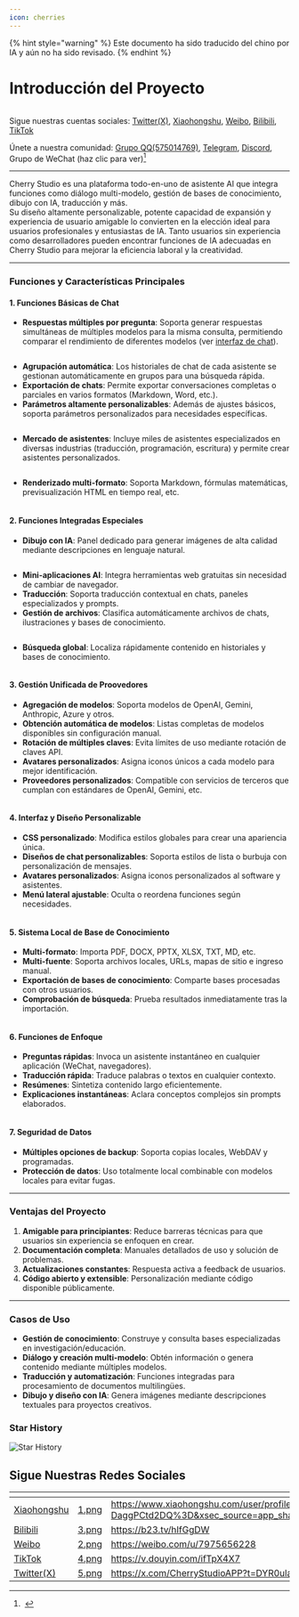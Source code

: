 ```yaml
---
icon: cherries
---
```


{% hint style="warning" %}
Este documento ha sido traducido del chino por IA y aún no ha sido revisado.
{% endhint %}

# Introducción del Proyecto

<figure><img src=".gitbook/assets/docs-readme-banner1.png" alt=""><figcaption></figcaption></figure>

Sigue nuestras cuentas sociales: [Twitter(X)](https://x.com/CherryStudioAPP), [Xiaohongshu](https://www.xiaohongshu.com/user/profile/662b6853000000000b031d9a), [Weibo](https://weibo.com/u/7975656228), [Bilibili](https://space.bilibili.com/3546657515898892), [TikTok](https://www.douyin.com/user/MS4wLjABAAAAmw9A54m5J0hHVMQY5eGrVJ-EHDoOS0hgJ6M1F9MN2Tn2V163A0xrC4_KVzfmQSxC)

Únete a nuestra comunidad: [Grupo QQ(575014769)](https://qm.qq.com/q/lo0D4qVZKi), [Telegram](https://t.me/CherryStudioAI), [Discord](https://discord.gg/wez8HtpxqQ), Grupo de WeChat (haz clic para ver)[^1]

***

Cherry Studio es una plataforma todo-en-uno de asistente AI que integra funciones como diálogo multi-modelo, gestión de bases de conocimiento, dibujo con IA, traducción y más.  
Su diseño altamente personalizable, potente capacidad de expansión y experiencia de usuario amigable lo convierten en la elección ideal para usuarios profesionales y entusiastas de IA. Tanto usuarios sin experiencia como desarrolladores pueden encontrar funciones de IA adecuadas en Cherry Studio para mejorar la eficiencia laboral y la creatividad.

***

### **Funciones y Características Principales**

#### **1. Funciones Básicas de Chat**

* **Respuestas múltiples por pregunta**: Soporta generar respuestas simultáneas de múltiples modelos para la misma consulta, permitiendo comparar el rendimiento de diferentes modelos (ver [interfaz de chat](cherrystudio/preview/chat.md)).

<figure><img src=".gitbook/assets/docs-readme-1 (1).png" alt=""><figcaption></figcaption></figure>

* **Agrupación automática**: Los historiales de chat de cada asistente se gestionan automáticamente en grupos para una búsqueda rápida.
* **Exportación de chats**: Permite exportar conversaciones completas o parciales en varios formatos (Markdown, Word, etc.).
* **Parámetros altamente personalizables**: Además de ajustes básicos, soporta parámetros personalizados para necesidades específicas.

<figure><img src=".gitbook/assets/docs-readme-2 (2).png" alt=""><figcaption></figcaption></figure>

* **Mercado de asistentes**: Incluye miles de asistentes especializados en diversas industrias (traducción, programación, escritura) y permite crear asistentes personalizados.

<figure><img src=".gitbook/assets/docs-readme-4.png" alt=""><figcaption></figcaption></figure>

* **Renderizado multi-formato**: Soporta Markdown, fórmulas matemáticas, previsualización HTML en tiempo real, etc.

<figure><img src=".gitbook/assets/docs-readme-3 (1).png" alt=""><figcaption></figcaption></figure>

#### **2. Funciones Integradas Especiales**

* **Dibujo con IA**: Panel dedicado para generar imágenes de alta calidad mediante descripciones en lenguaje natural.

<figure><img src=".gitbook/assets/docs-readme-5.png" alt=""><figcaption></figcaption></figure>

* **Mini-aplicaciones AI**: Integra herramientas web gratuitas sin necesidad de cambiar de navegador.
* **Traducción**: Soporta traducción contextual en chats, paneles especializados y prompts.
* **Gestión de archivos**: Clasifica automáticamente archivos de chats, ilustraciones y bases de conocimiento.

<figure><img src=".gitbook/assets/docs-readme-6.png" alt=""><figcaption></figcaption></figure>

* **Búsqueda global**: Localiza rápidamente contenido en historiales y bases de conocimiento.

<figure><img src=".gitbook/assets/docs-readme-7.png" alt=""><figcaption></figcaption></figure>

#### **3. Gestión Unificada de Proovedores**

* **Agregación de modelos**: Soporta modelos de OpenAI, Gemini, Anthropic, Azure y otros.
* **Obtención automática de modelos**: Listas completas de modelos disponibles sin configuración manual.
* **Rotación de múltiples claves**: Evita límites de uso mediante rotación de claves API.
* **Avatares personalizados**: Asigna iconos únicos a cada modelo para mejor identificación.
* **Proveedores personalizados**: Compatible con servicios de terceros que cumplan con estándares de OpenAI, Gemini, etc.

<figure><img src=".gitbook/assets/docs-readme-8.png" alt=""><figcaption></figcaption></figure>

#### **4. Interfaz y Diseño Personalizable**

* **CSS personalizado**: Modifica estilos globales para crear una apariencia única.
* **Diseños de chat personalizables**: Soporta estilos de lista o burbuja con personalización de mensajes.
* **Avatares personalizados**: Asigna iconos personalizados al software y asistentes.
* **Menú lateral ajustable**: Oculta o reordena funciones según necesidades.

<figure><img src=".gitbook/assets/docs-readme-9.png" alt=""><figcaption></figcaption></figure>

#### **5. Sistema Local de Base de Conocimiento**

* **Multi-formato**: Importa PDF, DOCX, PPTX, XLSX, TXT, MD, etc.
* **Multi-fuente**: Soporta archivos locales, URLs, mapas de sitio e ingreso manual.
* **Exportación de bases de conocimiento**: Comparte bases procesadas con otros usuarios.
* **Comprobación de búsqueda**: Prueba resultados inmediatamente tras la importación.

<figure><img src=".gitbook/assets/docs-readme-10.png" alt=""><figcaption></figcaption></figure>

#### **6. Funciones de Enfoque**

* **Preguntas rápidas**: Invoca un asistente instantáneo en cualquier aplicación (WeChat, navegadores).
* **Traducción rápida**: Traduce palabras o textos en cualquier contexto.
* **Resúmenes**: Sintetiza contenido largo eficientemente.
* **Explicaciones instantáneas**: Aclara conceptos complejos sin prompts elaborados.

<figure><img src=".gitbook/assets/docs-readme-11.png" alt=""><figcaption></figcaption></figure>

#### **7. Seguridad de Datos**

* **Múltiples opciones de backup**: Soporta copias locales, WebDAV y programadas.
* **Protección de datos**: Uso totalmente local combinable con modelos locales para evitar fugas.

***

### **Ventajas del Proyecto**

1. **Amigable para principiantes**: Reduce barreras técnicas para que usuarios sin experiencia se enfoquen en crear.
2. **Documentación completa**: Manuales detallados de uso y solución de problemas.
3. **Actualizaciones constantes**: Respuesta activa a feedback de usuarios.
4. **Código abierto y extensible**: Personalización mediante código disponible públicamente.

***

### **Casos de Uso**

* **Gestión de conocimiento**: Construye y consulta bases especializadas en investigación/educación.
* **Diálogo y creación multi-modelo**: Obtén información o genera contenido mediante múltiples modelos.
* **Traducción y automatización**: Funciones integradas para procesamiento de documentos multilingües.
* **Dibujo y diseño con IA**: Genera imágenes mediante descripciones textuales para proyectos creativos.

### Star History

![Star History](https://urlscan.io/liveshot/?width=1300\&height=620\&url=https://cherrystarhistory.ocool.online/)

## Sigue Nuestras Redes Sociales

<table data-view="cards"><thead><tr><th></th><th data-hidden data-card-cover data-type="files"></th><th data-hidden data-card-target data-type="content-ref"></th></tr></thead><tbody><tr><td><a href="https://www.xiaohongshu.com/user/profile/662b6853000000000b031d9a?xsec_token=YB_1nKvlH4r5hPYVVbbsNHF8Y6n6AKlm5-DaggPCtd2DQ%3D&#x26;xsec_source=app_share&#x26;xhsshare=CopyLink&#x26;appuid=662b6853000000000b031d9a&#x26;apptime=1738627324&#x26;share_id=ace5db41b5954fab8d98a2a7865a62bc&#x26;share_channel=copy_link">Xiaohongshu</a></td><td><a href=".gitbook/assets/1.png">1.png</a></td><td><a href="https://www.xiaohongshu.com/user/profile/662b6853000000000b031d9a?xsec_token=YB_1nKvlH4r5hPYVVbbsNHF8Y6n6AKlm5-DaggPCtd2DQ%3D&#x26;xsec_source=app_share&#x26;xhsshare=CopyLink&#x26;appuid=662b6853000000000b031d9a&#x26;apptime=1738627324&#x26;share_id=ace5db41b5954fab8d98a2a7865a62bc&#x26;share_channel=copy_link">https://www.xiaohongshu.com/user/profile/662b6853000000000b031d9a?xsec_token=YB_1nKvlH4r5hPYVVbbsNHF8Y6n6AKlm5-DaggPCtd2DQ%3D&#x26;xsec_source=app_share&#x26;xhsshare=CopyLink&#x26;appuid=662b6853000000000b031d9a&#x26;apptime=1738627324&#x26;share_id=ace5db41b5954fab8d98a2a7865a62bc&#x26;share_channel=copy_link</a></td></tr><tr><td><a href="https://b23.tv/hIfGgDW">Bilibili</a></td><td><a href=".gitbook/assets/3.png">3.png</a></td><td><a href="https://b23.tv/hIfGgDW">https://b23.tv/hIfGgDW</a></td></tr><tr><td><a href="https://weibo.com/u/7975656228">Weibo</a></td><td><a href=".gitbook/assets/2.png">2.png</a></td><td><a href="https://weibo.com/u/7975656228">https://weibo.com/u/7975656228</a></td></tr><tr><td><a href="https://v.douyin.com/ifTpX4X7">TikTok</a></td><td><a href=".gitbook/assets/4.png">4.png</a></td><td><a href="https://v.douyin.com/ifTpX4X7">https://v.douyin.com/ifTpX4X7</a></td></tr><tr><td><a href="https://x.com/CherryStudioAPP?t=DYR0ulaLur-bO4Us3bG79A&#x26;s=05">Twitter(X)</a></td><td><a href=".gitbook/assets/5.png">5.png</a></td><td><a href="https://x.com/CherryStudioAPP?t=DYR0ulaLur-bO4Us3bG79A&#x26;s=05">https://x.com/CherryStudioAPP?t=DYR0ulaLur-bO4Us3bG79A&#x26;s=05</a></td></tr></tbody></table>

[^1]: <img src=".gitbook/assets/微信群二维码.png" alt="" data-size="original">